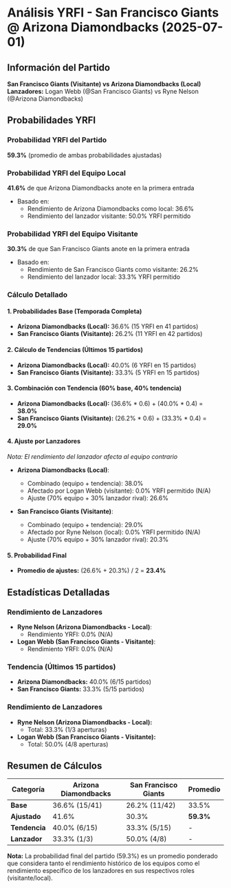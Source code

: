 # Análisis YRFI - San Francisco Giants @ Arizona Diamondbacks (2025-07-01)

## Información del Partido
**San Francisco Giants (Visitante) vs Arizona Diamondbacks (Local)**  
**Lanzadores:** Logan Webb (@San Francisco Giants) vs Ryne Nelson (@Arizona Diamondbacks)

## Probabilidades YRFI

### Probabilidad YRFI del Partido
**59.3%** (promedio de ambas probabilidades ajustadas)

### Probabilidad YRFI del Equipo Local
**41.6%** de que Arizona Diamondbacks anote en la primera entrada
- Basado en:
  - Rendimiento de Arizona Diamondbacks como local: 36.6%
  - Rendimiento del lanzador visitante: 50.0% YRFI permitido

### Probabilidad YRFI del Equipo Visitante
**30.3%** de que San Francisco Giants anote en la primera entrada
- Basado en:
  - Rendimiento de San Francisco Giants como visitante: 26.2%
  - Rendimiento del lanzador local: 33.3% YRFI permitido

### Cálculo Detallado

#### 1. Probabilidades Base (Temporada Completa)
- **Arizona Diamondbacks (Local):** 36.6% (15 YRFI en 41 partidos)
- **San Francisco Giants (Visitante):** 26.2% (11 YRFI en 42 partidos)

#### 2. Cálculo de Tendencias (Últimos 15 partidos)
- **Arizona Diamondbacks (Local):** 40.0% (6 YRFI en 15 partidos)
- **San Francisco Giants (Visitante):** 33.3% (5 YRFI en 15 partidos)

#### 3. Combinación con Tendencia (60% base, 40% tendencia)
- **Arizona Diamondbacks (Local):** (36.6% * 0.6) + (40.0% * 0.4) = **38.0%**
- **San Francisco Giants (Visitante):** (26.2% * 0.6) + (33.3% * 0.4) = **29.0%**

#### 4. Ajuste por Lanzadores
*Nota: El rendimiento del lanzador afecta al equipo contrario*

- **Arizona Diamondbacks (Local)**:
  - Combinado (equipo + tendencia): 38.0%
  - Afectado por Logan Webb (visitante): 0.0% YRFI permitido (N/A)
  - Ajuste (70% equipo + 30% lanzador rival): 26.6%

- **San Francisco Giants (Visitante)**:
  - Combinado (equipo + tendencia): 29.0%
  - Afectado por Ryne Nelson (local): 0.0% YRFI permitido (N/A)
  - Ajuste (70% equipo + 30% lanzador rival): 20.3%

#### 5. Probabilidad Final
- **Promedio de ajustes:** (26.6% + 20.3%) / 2 = **23.4%**

## Estadísticas Detalladas


### Rendimiento de Lanzadores
- **Ryne Nelson (Arizona Diamondbacks - Local)**:
  - Rendimiento YRFI: 0.0% (N/A)
- **Logan Webb (San Francisco Giants - Visitante)**:
  - Rendimiento YRFI: 0.0% (N/A)
### Tendencia (Últimos 15 partidos)
- **Arizona Diamondbacks:** 40.0% (6/15 partidos)
- **San Francisco Giants:** 33.3% (5/15 partidos)

### Rendimiento de Lanzadores
- **Ryne Nelson (Arizona Diamondbacks - Local):**
  - Total: 33.3% (1/3 aperturas)
- **Logan Webb (San Francisco Giants - Visitante):**
  - Total: 50.0% (4/8 aperturas)

## Resumen de Cálculos
| Categoría | Arizona Diamondbacks | San Francisco Giants | Promedio |
|-----------|----------------------|----------------------|----------|
| **Base** | 36.6% (15/41) | 26.2% (11/42) | 33.5% |
| **Ajustado** | 41.6% | 30.3% | **59.3%** |
| **Tendencia** | 40.0% (6/15) | 33.3% (5/15) | - |
| **Lanzador** | 33.3% (1/3) | 50.0% (4/8) | - |

**Nota:** La probabilidad final del partido (59.3%) es un promedio ponderado que considera tanto el rendimiento histórico de los equipos como el rendimiento específico de los lanzadores en sus respectivos roles (visitante/local).